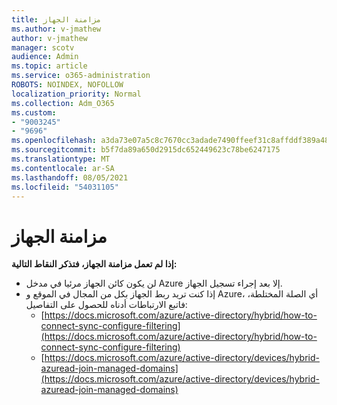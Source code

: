 ```yaml
---
title: مزامنة الجهاز
ms.author: v-jmathew
author: v-jmathew
manager: scotv
audience: Admin
ms.topic: article
ms.service: o365-administration
ROBOTS: NOINDEX, NOFOLLOW
localization_priority: Normal
ms.collection: Adm_O365
ms.custom:
- "9003245"
- "9696"
ms.openlocfilehash: a3da73e07a5c8c7670cc3adade7490ffeef31c8affddf389a48a8be11e8b58a2
ms.sourcegitcommit: b5f7da89a650d2915dc652449623c78be6247175
ms.translationtype: MT
ms.contentlocale: ar-SA
ms.lasthandoff: 08/05/2021
ms.locfileid: "54031105"
---
```

# <a name="device-sync"></a>مزامنة الجهاز

**إذا لم تعمل مزامنة الجهاز، فتذكر النقاط التالية:**

- لن يكون كائن الجهاز مرئيا في مدخل Azure إلا بعد إجراء تسجيل الجهاز.
- إذا كنت تريد ربط الجهاز بكل من المجال في الموقع و Azure، أي الصلة المختلطة، فاتبع الارتباطات أدناه للحصول على التفاصيل:
  - [https://docs.microsoft.com/azure/active-directory/hybrid/how-to-connect-sync-configure-filtering](https://docs.microsoft.com/azure/active-directory/hybrid/how-to-connect-sync-configure-filtering)
  - [https://docs.microsoft.com/azure/active-directory/devices/hybrid-azuread-join-managed-domains](https://docs.microsoft.com/azure/active-directory/devices/hybrid-azuread-join-managed-domains)
